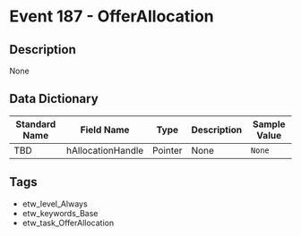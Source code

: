 # Event 187 - OfferAllocation

## Description
None

## Data Dictionary
|Standard Name|Field Name|Type|Description|Sample Value|
|---|---|---|---|---|
|TBD|hAllocationHandle|Pointer|None|`None`|

## Tags
* etw_level_Always
* etw_keywords_Base
* etw_task_OfferAllocation